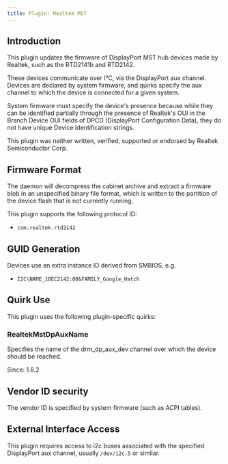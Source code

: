```yaml
---
title: Plugin: Realtek MST
---
```


## Introduction

This plugin updates the firmware of DisplayPort MST hub devices made by Realtek,
such as the RTD2141b and RTD2142.

These devices communicate over I²C, via the DisplayPort aux channel. Devices
are declared by system firmware, and quirks specify the aux channel to which
the device is connected for a given system.

System firmware must specify the device's presence because while they can be
identified partially through the presence of Realtek's OUI in the Branch
Device OUI fields of DPCD (DisplayPort Configuration Data), they do not have
unique Device Identification strings.

This plugin was neither written, verified, supported or endorsed by Realtek
Semiconductor Corp.

## Firmware Format

The daemon will decompress the cabinet archive and extract a firmware blob in
an unspecified binary file format, which is written to the partition of the
device flash that is not currently running.

This plugin supports the following protocol ID:

* `com.realtek.rtd2142`

## GUID Generation

Devices use an extra instance ID derived from SMBIOS, e.g.

* `I2C\NAME_10EC2142:00&FAMILY_Google_Hatch`

## Quirk Use

This plugin uses the following plugin-specific quirks:

### RealtekMstDpAuxName

Specifies the name of the drm_dp_aux_dev channel over which the device should be reached.

Since: 1.6.2

## Vendor ID security

The vendor ID is specified by system firmware (such as ACPI tables).

## External Interface Access

This plugin requires access to i2c buses associated with the specified
DisplayPort aux channel, usually `/dev/i2c-5` or similar.
